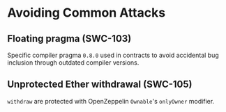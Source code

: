 # Avoiding Common Attacks

## Floating pragma (SWC-103)

Specific compiler pragma `0.8.0` used in contracts to avoid accidental bug inclusion through outdated compiler versions.

## Unprotected Ether withdrawal (SWC-105)

`withdraw` are protected with OpenZeppelin `Ownable`'s `onlyOwner` modifier.

